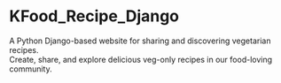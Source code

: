 # KFood_Recipe_Django
A Python Django-based website for sharing and discovering vegetarian recipes. <br>
Create, share, and explore delicious veg-only recipes in our food-loving community.
